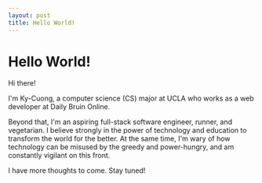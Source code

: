 ```yaml
---
layout: post
title: Hello World!
---
```


# Hello World!

Hi there!  

I'm Ky-Cuong, a computer science (CS) major at UCLA
who works as a web developer at Daily Bruin Online. 

Beyond that, I'm an aspiring full-stack software engineer, runner, and 
vegetarian. I believe strongly in the power of technology and education
to transform the world for the better. At the same time, I'm wary of how 
technology can be misused by the greedy and power-hungry, and am constantly
vigilant on this front. 

I have more thoughts to come. Stay tuned! 